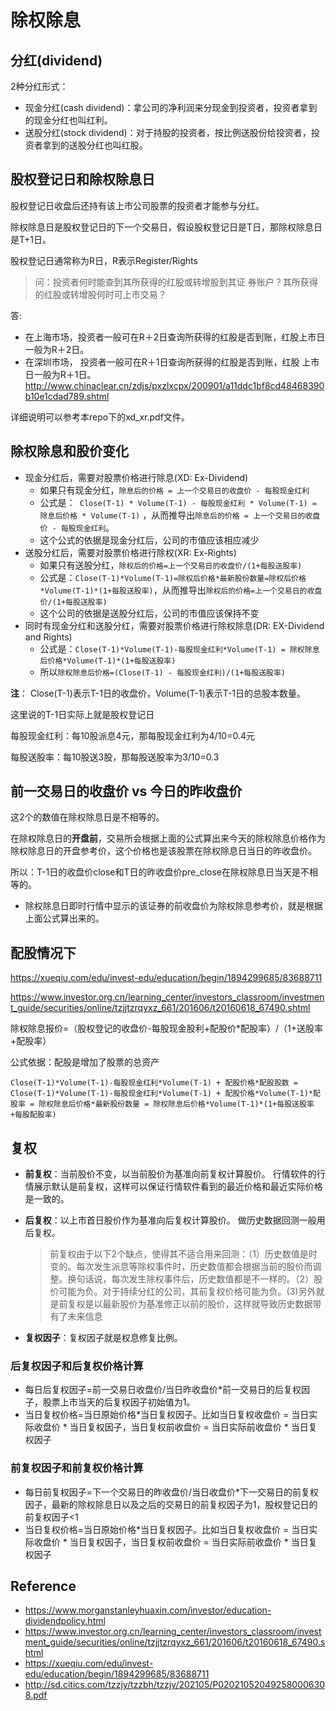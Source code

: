 # 除权除息

## 分红(dividend)

2种分红形式：

* 现金分红(cash dividend)：拿公司的净利润来分现金到投资者，投资者拿到的现金分红也叫红利。
* 送股分红(stock dividend)：对于持股的投资者，按比例送股份给投资者，投资者拿到的送股分红也叫红股。



## 股权登记日和除权除息日

股权登记日收盘后还持有该上市公司股票的投资者才能参与分红。

除权除息日是股权登记日的下一个交易日，假设股权登记日是T日，那除权除息日是T+1日。

股权登记日通常称为R日，R表示Register/Rights

>  问：投资者何时能查到其所获得的红股或转增股到其证 券账户？其所获得的红股或转增股何时可上市交易？

答:

* 在上海市场，投资者一般可在R＋2日查询所获得的红股是否到账，红股上市日一般为R＋2日。
* 在深圳市场， 投资者一般可在R＋1日查询所获得的红股是否到账，红股 上市日一般为R＋1日。http://www.chinaclear.cn/zdjs/pxzlxcpx/200901/a11ddc1bf8cd48468390b10e1cdad789.shtml

详细说明可以参考本repo下的xd_xr.pdf文件。



## 除权除息和股价变化

* 现金分红后，需要对股票价格进行除息(XD: Ex-Dividend)
  * 如果只有现金分红，`除息后的价格 = 上一个交易日的收盘价 - 每股现金红利`
  * 公式是：` Close(T-1) * Volume(T-1) - 每股现金红利 * Volume(T-1) = 除息后价格 * Volume(T-1)` ，从而推导出`除息后的价格 = 上一个交易日的收盘价 - 每股现金红利`。
  * 这个公式的依据是现金分红后，公司的市值应该相应减少
* 送股分红后，需要对股票价格进行除权(XR: Ex-Rights)
  * 如果只有送股分红，`除权后的价格=上一个交易日的收盘价/(1+每股送股率)`
  * 公式是：`Close(T-1)*Volume(T-1)=除权后价格*最新股份数量=除权后价格*Volume(T-1)*(1+每股送股率)`，从而推导出`除权后的价格=上一个交易日的收盘价/(1+每股送股率)`
  * 这个公司的依据是送股分红后，公司的市值应该保持不变
* 同时有现金分红和送股分红，需要对股票价格进行除权除息(DR: EX-Dividend and Rights)
  * 公式是：`Close(T-1)*Volume(T-1)-每股现金红利*Volume(T-1) = 除权除息后价格*Volume(T-1)*(1+每股送股率)`
  * 所以`除权除息后价格=(Close(T-1) - 每股现金红利)/(1+每股送股率)`



**注**： Close(T-1)表示T-1日的收盘价，Volume(T-1)表示T-1日的总股本数量。

这里说的T-1日实际上就是股权登记日

每股现金红利：每10股派息4元，那每股现金红利为4/10=0.4元

每股送股率：每10股送3股，那每股送股率为3/10=0.3



## 前一交易日的收盘价 vs 今日的昨收盘价

这2个的数值在除权除息日是不相等的。

在除权除息日的**开盘前**，交易所会根据上面的公式算出来今天的除权除息价格作为除权除息日的开盘参考价，这个价格也是该股票在除权除息日当日的昨收盘价。

所以：T-1日的收盘价close和T日的昨收盘价pre_close在除权除息日当天是不相等的。

* 除权除息日即时行情中显示的该证券的前收盘价为除权除息参考价，就是根据上面公式算出来的。

## 配股情况下

https://xueqiu.com/edu/invest-edu/education/begin/1894299685/83688711

https://www.investor.org.cn/learning_center/investors_classroom/investment_guide/securities/online/tzjjtzrqyxz_661/201606/t20160618_67490.shtml

除权除息报价=（股权登记的收盘价-每股现金股利+配股价*配股率）/（1+送股率+配股率）

公式依据：配股是增加了股票的总资产

`Close(T-1)*Volume(T-1)-每股现金红利*Volume(T-1) + 配股价格*配股股数 = Close(T-1)*Volume(T-1)-每股现金红利*Volume(T-1) + 配股价格*Volume(T-1)*配股率 = 除权除息后价格*最新股份数量 = 除权除息后价格*Volume(T-1)*(1+每股送股率+每股配股率)`



## 复权

* **前复权**：当前股价不变，以当前股价为基准向前复权计算股价。 行情软件的行情展示默认是前复权，这样可以保证行情软件看到的最近价格和最近实际价格是一致的。

* **后复权**：以上市首日股价作为基准向后复权计算股价。 做历史数据回测一般用后复权。

  > 前复权由于以下2个缺点，使得其不适合用来回测：（1）历史数值是时变的。每次发生派息等除权事件时，历史数值都会根据当前的股价而调整。换句话说，每次发生除权事件后，历史数值都是不一样的。（2）股价可能为负。对于持续分红的公司，其前复权价格可能为负。(3)另外就是前复权是以最新股价为基准修正以前的股价，这样就导致历史数据带有了未来信息

* **复权因子**：复权因子就是权息修复比例。

### 后复权因子和后复权价格计算

* 每日后复权因子=前一交易日收盘价/当日昨收盘价*前一交易日的后复权因子，股票上市当天的后复权因子初始值为1。
* 当日复权价格=当日原始价格*当日复权因子。比如当日复权收盘价 = 当日实际收盘价 * 当日复权因子，当日复权前收盘价 = 当日实际前收盘价 * 当日复权因子

### 前复权因子和前复权价格计算

* 每日前复权因子=下一个交易日的昨收盘价/当日收盘价*下一交易日的前复权因子，最新的除权除息日以及之后的交易日的前复权因子为1，股权登记日的前复权因子<1
* 当日复权价格=当日原始价格*当日复权因子。比如当日复权收盘价 = 当日实际收盘价 * 当日复权因子，当日复权前收盘价 = 当日实际前收盘价 * 当日复权因子

## Reference

* https://www.morganstanleyhuaxin.com/investor/education-dividendpolicy.html
* https://www.investor.org.cn/learning_center/investors_classroom/investment_guide/securities/online/tzjjtzrqyxz_661/201606/t20160618_67490.shtml
* https://xueqiu.com/edu/invest-edu/education/begin/1894299685/83688711
* http://sd.citics.com/tzzjy/tzzbh/tzzjy/202105/P020210520492580006308.pdf


